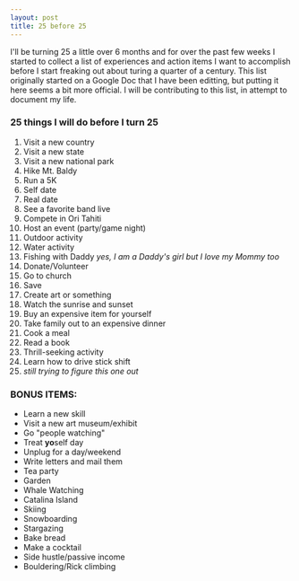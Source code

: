 ```yaml
---
layout: post
title: 25 before 25
---
```


I'll be turning 25 a little over 6 months and for over the past few weeks I started to collect a list of experiences and action items I want to accomplish before I start freaking out about turing a quarter of a century. This list originally started on a Google Doc that I have been editting, but putting it here seems a bit more official. I will be contributing to this list, in attempt to document my life.

### 25 things I will do before I turn 25 

1. Visit a new country
2. Visit a new state
3. Visit a new national park
4. Hike Mt. Baldy
5. Run a 5K
6. Self date
7. Real date
8. See a favorite band live
9. Compete in Ori Tahiti
10. Host an event (party/game night)
11. Outdoor activity
12. Water activity
13. Fishing with Daddy *yes, I am a Daddy's girl but I love my Mommy too*
14. Donate/Volunteer
15. Go to church
16. Save
17. Create art or something
18. Watch the sunrise and sunset
19. Buy an expensive item for yourself
20. Take family out to an expensive dinner
21. Cook a meal
22. Read a book
23. Thrill-seeking activity
24. Learn how to drive stick shift
25. *still trying to figure this one out*

### BONUS ITEMS:

* Learn a new skill
* Visit a new art museum/exhibit
* Go "people watching"
* Treat **yo**self day
* Unplug for a day/weekend
* Write letters and mail them
* Tea party
* Garden
* Whale Watching
* Catalina Island
* Skiing
* Snowboarding
* Stargazing
* Bake bread
* Make a cocktail
* Side hustle/passive income
* Bouldering/Rick climbing